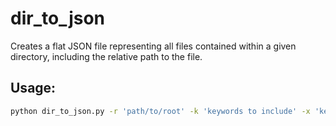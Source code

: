 # dir_to_json
Creates a flat JSON file representing all files contained within a given directory, including the relative path to the file.

## Usage:
```bash
python dir_to_json.py -r 'path/to/root' -k 'keywords to include' -x 'keywords to exclude' -o 'outputfile'
```
